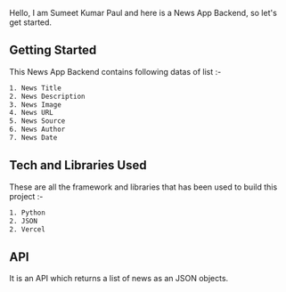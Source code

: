 Hello, I am Sumeet Kumar Paul and here is a News App Backend, so let's get started.

## Getting Started

This News App Backend contains following datas of list :-

```bash
1. News Title
2. News Description
3. News Image
4. News URL
5. News Source
6. News Author
7. News Date
```

## Tech and Libraries Used

These are all the framework and libraries that has been used to build this project :-

```bash
1. Python
2. JSON
2. Vercel
```

## API

It is an API which returns a list of news as an JSON objects.
